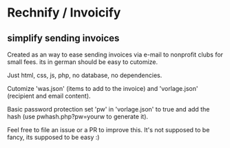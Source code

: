 # Rechnify / Invoicify
simplify sending invoices
--------
Created as an way to ease sending invoices via e-mail to nonprofit clubs for small fees. its in german should be easy to cutomize.

Just html, css, js, php, no database, no dependencies.

Cutomize 'was.json' (items to add to the invoice) and 'vorlage.json' (recipient and email content).

Basic password protection
set 'pw' in 'vorlage.json' to true and add the hash (use pwhash.php?pw=yourw to generate it).

Feel free to file an issue or a PR to improve this. It's not supposed to be fancy, its supposed to be easy :)
